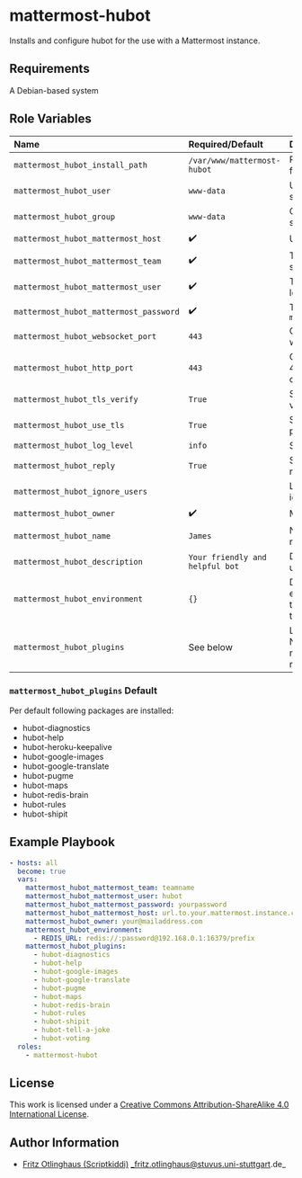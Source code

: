 # mattermost-hubot

Installs and configure hubot for the use with a Mattermost instance.

## Requirements

A Debian-based system

## Role Variables

| Name                                   | Required/Default                | Description                                                                                               |
|:---------------------------------------|:--------------------------------|:----------------------------------------------------------------------------------------------------------|
| `mattermost_hubot_install_path`        | `/var/www/mattermost-hubot`     | Path where to install the hubot files to                                                                  |
| `mattermost_hubot_user`                | `www-data`                      | User under which the hubot should run. The user has to exist                                              |
| `mattermost_hubot_group`               | `www-data`                      | Group under which the hubot should run. The group has to exist                                            |
| `mattermost_hubot_mattermost_host`     | :heavy_check_mark:              | URL to the mattermost instance                                                                            |
| `mattermost_hubot_mattermost_team`     | :heavy_check_mark:              | Team name where the hubot should run under                                                                |
| `mattermost_hubot_mattermost_user`     | :heavy_check_mark:              | The user that should be used to login                                                                     |
| `mattermost_hubot_mattermost_password` | :heavy_check_mark:              | The password for `mattermost_hubot_mattermost_user`                                                       |
| `mattermost_hubot_websocket_port`      | `443`                           | Overrides the default port 443 for websocket (`wss://`) connections                                       |
| `mattermost_hubot_http_port`           | `443`                           | Overrides the default port (80 or 443) for http:// or https:// connections                                |
| `mattermost_hubot_tls_verify`          | `True`                          | Set to `False` to disable certificate verfication                                                         |
| `mattermost_hubot_use_tls`             | `True`                          | Set to `False` to switch to http/ws protocols                                                             |
| `mattermost_hubot_log_level`           | `info`                          | Set log level                                                                                             |
| `mattermost_hubot_reply`               | `True`                          | Set to `False` to stop posting reply responses as comments                                                |
| `mattermost_hubot_ignore_users`        | ` `                             | List of users that should be ignored                                                                      |
| `mattermost_hubot_owner`               | :heavy_check_mark:              | Mail of person that runs this bot                                                                         |
| `mattermost_hubot_name`                | `James`                         | Name under which the bot should react                                                                     |
| `mattermost_hubot_description`         | `Your friendly and helpful bot` | Description which the bot should use                                                                      |
| `mattermost_hubot_environment`          | `{}`                            | Dictionary to set more environment variables. The key is the variable name and the value the value         |
| `mattermost_hubot_plugins`             | See below                       | List of plugins to be installed. Name of the package is the same name used in the npm package repository. |

### `mattermost_hubot_plugins` Default
Per default following packages are installed:
  - hubot-diagnostics
  - hubot-help
  - hubot-heroku-keepalive
  - hubot-google-images
  - hubot-google-translate
  - hubot-pugme
  - hubot-maps
  - hubot-redis-brain
  - hubot-rules
  - hubot-shipit

## Example Playbook

```yml
- hosts: all
  become: true
  vars:
    mattermost_hubot_mattermost_team: teamname
    mattermost_hubot_mattermost_user: hubot
    mattermost_hubot_mattermost_password: yourpassword
    mattermost_hubot_mattermost_host: url.to.your.mattermost.instance.com
    mattermost_hubot_owner: your@mailaddress.com
    mattermost_hubot_environment:
      - REDIS_URL: redis://:password@192.168.0.1:16379/prefix 
    mattermost_hubot_plugins:
      - hubot-diagnostics
      - hubot-help
      - hubot-google-images
      - hubot-google-translate
      - hubot-pugme
      - hubot-maps
      - hubot-redis-brain
      - hubot-rules
      - hubot-shipit
      - hubot-tell-a-joke
      - hubot-voting
  roles:
    - mattermost-hubot
```

## License

This work is licensed under a [Creative Commons Attribution-ShareAlike 4.0 International License](https://creativecommons.org/licenses/by-sa/4.0/).


## Author Information

- [Fritz Otlinghaus (Scriptkiddi)](https://github.com/scriptkiddi) _fritz.otlinghaus@stuvus.uni-stuttgart.de_

